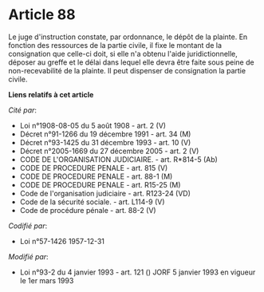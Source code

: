 # Article 88

Le juge d'instruction constate, par ordonnance, le dépôt de la plainte. En fonction des ressources de la partie civile, il
fixe le montant de la consignation que celle-ci doit, si elle n'a obtenu l'aide juridictionnelle, déposer au greffe et le
délai dans lequel elle devra être faite sous peine de non-recevabilité de la plainte. Il peut dispenser de consignation la
partie civile.

**Liens relatifs à cet article**

_Cité par_:

  - Loi n°1908-08-05 du 5 août 1908 - art. 2 (V)
  - Décret n°91-1266 du 19 décembre 1991 - art. 34 (M)
  - Décret n°93-1425 du 31 décembre 1993 - art. 10 (V)
  - Décret n°2005-1669 du 27 décembre 2005 - art. 2 (V)
  - CODE DE L'ORGANISATION JUDICIAIRE. - art. R*814-5 (Ab)
  - CODE DE PROCEDURE PENALE - art. 815 (V)
  - CODE DE PROCEDURE PENALE - art. 88-1 (M)
  - CODE DE PROCEDURE PENALE - art. R15-25 (M)
  - Code de l'organisation judiciaire - art. R123-24 (VD)
  - Code de la sécurité sociale. - art. L114-9 (V)
  - Code de procédure pénale - art. 88-2 (V)

_Codifié par_:

  - Loi n°57-1426 1957-12-31

_Modifié par_:

  - Loi n°93-2 du 4 janvier 1993 - art. 121 () JORF 5 janvier 1993 en vigueur le 1er mars 1993
